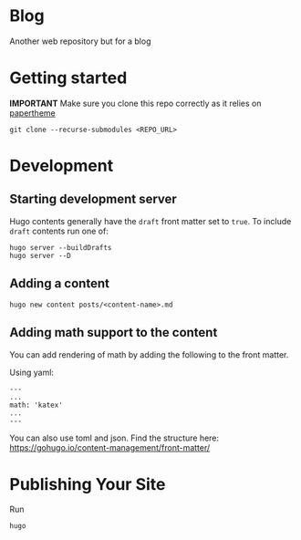 # Blog
Another web repository but for a blog

# Getting started
**IMPORTANT** Make sure you clone this repo correctly as it relies on [papertheme](https://themes.gohugo.io/themes/hugo-paper/)
```
git clone --recurse-submodules <REPO_URL>
```

# Development

## Starting development server
Hugo contents generally have the `draft` front matter set to `true`. To include `draft` contents run one of:
```
hugo server --buildDrafts
hugo server --D
```

## Adding a content
```
hugo new content posts/<content-name>.md
```

## Adding math support to the content
You can add rendering of math by adding the following to the front matter.

Using yaml:
```
---
...
math: 'katex'
...
---
```

You can also use toml and json. Find the structure here: https://gohugo.io/content-management/front-matter/

# Publishing Your Site
Run
```
hugo
```
